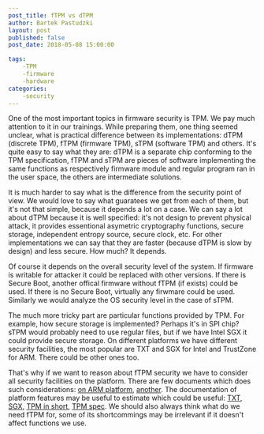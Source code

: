```yaml
---
post_title: fTPM vs dTPM
author: Bartek Pastudzki
layout: post
published: false
post_date: 2018-05-08 15:00:00

tags:
	-TPM
	-firmware
    -hardware
categories:
	-security
---
```


One of the most important topics in firmware security is TPM. We pay much
attention to it in our trainings. While preparing them, one thing seemed
unclear, what is practical difference between its implementations: dTPM
(discrete TPM), fTPM (firmware TPM), sTPM (software TPM) and others. It's
quite easy to say what they are: dTPM is a separate chip conforming to the
TPM specification, fTPM and sTPM are pieces of software implementing the
same functions as respectively firmware module and regular program ran in
the user space, the others are intermediate solutions.

It is much harder to say what is the difference from the security point of
view. We would love to say what guaratees we get from each of them, but it's
not that simple, because it depends a lot on a case. We can say a lot about
dTPM because it is well specified: it's not design to prevent physical attack,
it provides essentional asymetric cryptography functions, secure storage,
independent entropy source, secure clock, etc. For other implementations we
can say that they are faster (because dTPM is slow by design) and less secure.
How much? It depends.

Of course it depends on the overall security level of the system. If firmware
is writable for attacker it could be replaced with other versions. If there is
Secure Boot, another offical firmware without fTPM (if exists) could be used.
If there is no Secure Boot, virtually any firwmare could be used. Similarly we
would analyze the OS security level in the case of sTPM.

The much more tricky part are particular functions provided by TPM. For example,
how secure storage is implemented? Perhaps it's in SPI chip? sTPM would probably
need to use regular files, but if we have Intel SGX it could provide secure
storage. On different platforms we have different security facilities, the most
popular are TXT and SGX for Intel and TrustZone for ARM. There could be other
ones too. 

That's why if we want to reason about fTPM security we have to consider all
security facilities on the platform. There are few documents which does such
considerations: [on ARM platform](https://www.microsoft.com/en-us/research/wp-content/uploads/2016/02/msr-tr-2015-84.pdf),
[another](https://www.usenix.org/system/files/conference/usenixsecurity16/sec16_paper_raj.pdf).
The documentation of platform features may be useful to estimate which could
be useful: [TXT](https://www.intel.com/content/www/us/en/architecture-and-technology/trusted-execution-technology/trusted-execution-technology-security-paper.html), [SGX](https://software.intel.com/sites/default/files/managed/48/88/329298-002.pdf),
[TPM in short](https://trustedcomputinggroup.org/wp-content/uploads/TPM-2.0-A-Brief-Introduction.pdf),
[TPM spec](https://trustedcomputinggroup.org/tpm-library-specification/). We
should also always think what do we need fTPM for, some of its shortcommings
may be irrelevant if it doesn't affect functions we use.
